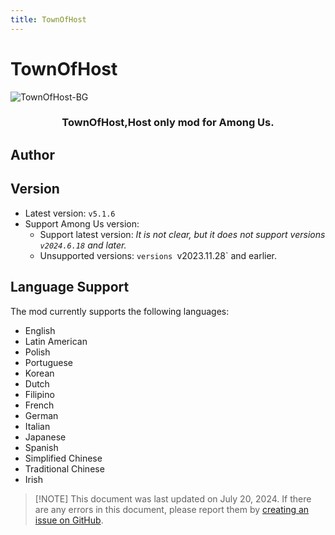 ```yaml
---
title: TownOfHost
---
```

# TownOfHost
![TownOfHost-BG](https://cn-sy1.rains3.com/xtremewave/TownOfHost.png)

<div align="center">
<h3>TownOfHost,Host only mod for Among Us.</h3>
</div>

<script setup>
import { VPTeamMembers } from 'vitepress/theme'

const members = [
  {
    avatar: 'https://cn-sy1.rains3.com/xtremewave/EmptyBottle.png',
    name: 'EmptyBottle',
    title: 'Developer',
    links: [
      { icon: 'github', link: 'https://github.com/tukasa0001' },
      { icon: 'twitter', link: 'https://twitter.com/XenonBottle' }
    ]
  },
]
</script>

## Author

<div align="center">
<VPTeamMembers size="small" :members="members" />
</div>

## Version
- Latest version: `v5.1.6`
- Support Among Us version:
    - Support latest version: *It is not clear, but it does not support versions `v2024.6.18` and later.*
    - Unsupported versions: `versions `v2023.11.28` and earlier.

## Language Support
The mod currently supports the following languages:
- English
- Latin American
- Polish
- Portuguese
- Korean
- Dutch
- Filipino
- French
- German
- Italian
- Japanese
- Spanish
- Simplified Chinese
- Traditional Chinese
- Irish

> [!NOTE] This document was last updated on July 20, 2024.
> If there are any errors in this document, please report them by [creating an issue on GitHub](https://github.com/QingFeng-awa/AuModSite/issues).